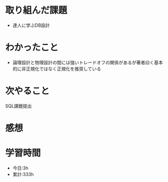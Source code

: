 # 取り組んだ課題
  - 達人に学ぶDB設計
# わかったこと

- 論理設計と物理設計の間には強いトレードオフの関係があるが著者曰く基本的に非正規化ではなく正規化を推奨している

# 次やること
SQL課題提出
# 感想

# 学習時間
- 今日:3h
- 累計:333h
